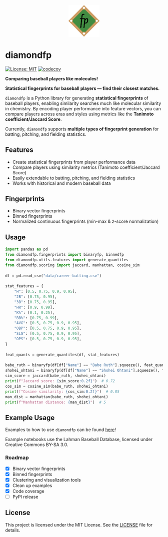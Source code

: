 <center><img src='diamondfp.png' width='20%'></center>

# diamondfp
[![License: MIT](https://img.shields.io/badge/License-MIT-yellow.svg)](https://opensource.org/licenses/MIT)
[![codecov](https://codecov.io/github/dlf57/diamondfp/graph/badge.svg?token=PMP8Y7FK08)](https://codecov.io/github/dlf57/diamondfp)

**Comparing baseball players like molecules!** 

**Statistical fingerprints for baseball players — find their closest matches.**  

`diamondfp` is a Python library for generating **statistical fingerprints** of baseball players, enabling similarity searches much like molecular similarity in chemistry. By encoding player performance into feature vectors, you can compare players across eras and styles using metrics like the **Tanimoto coefficient/Jaccard Score**.  

Currently, `diamondfp` supports **multiple types of fingerprint generation** for batting, pitching, and fielding statistics.  

## Features  
- Create statistical fingerprints from player performance data  
- Compare players using similarity metrics (Tanimoto coefficient/Jaccard Score)  
- Easily extendable to batting, pitching, and fielding statistics  
- Works with historical and modern baseball data 

## Fingerprints
- Binary vector fingerprints
- Binned fingerprints
- Normalized continuous fingerprints (min-max & z-score normalization)

## Usage

```python
import pandas as pd
from diamondfp.fingerprints import binaryfp, binnedfp
from diamondfp.utils.features import generate_quantiles
from diamondfp.scoring import jaccard, manhattan, cosine_sim

df = pd.read_csv("data/career-batting.csv")

stat_features = {
    "H": [0.5, 0.75, 0.9, 0.95],
    "2B": [0.75, 0.95],
    "3B": [0.75, 0.95],
    "HR": [0.9, 0.99],
    "K%": [0.1, 0.25],
    "BB%": [0.75, 0.99],
    "AVG": [0.5, 0.75, 0.9, 0.95],
    "OBP": [0.5, 0.75, 0.9, 0.95],
    "SLG": [0.5, 0.75, 0.9, 0.95],
    "OPS": [0.5, 0.75, 0.9, 0.95],
}

feat_quants = generate_quantiles(df, stat_features)

babe_ruth = binaryfp(df[df["Name"] == "Babe Ruth"].squeeze(), feat_quants)
shohei_ohtani = binaryfp(df[df["Name"] == "Shohei Ohtani"].squeeze(), feat_quants)
sim_score = jaccard(babe_ruth, shohei_ohtani)
print(f"Jaccard score: {sim_score:0.2f}")  # 0.72
cos_sim = cosine_sim(babe_ruth, shohei_ohtani)
print(f"Cosine similarity: {cos_sim:0.2f}")  # 0.85
man_dist = manhattan(babe_ruth, shohei_ohtani)
print(f"Manhattan distance: {man_dist}")  # 5
```

## Example Usage

Examples to how to use `diamondfp` can be found [here](https://github.com/dlf57/diamondfp/blob/main/examples/examples.md)!

Example notebooks use the Lahman Baseball Database,
licensed under Creative Commons BY-SA 3.0.

### Roadmap

- [X] Binary vector fingerprints
- [X] Binned fingerprints
- [X] Clustering and visualization tools
- [X] Clean up examples
- [X] Code coverage
- [ ] PyPI release

## License
This project is licensed under the MIT License. See the [LICENSE](https://github.com/dlf57/diamondfp/blob/main/LICENSE) file for details.